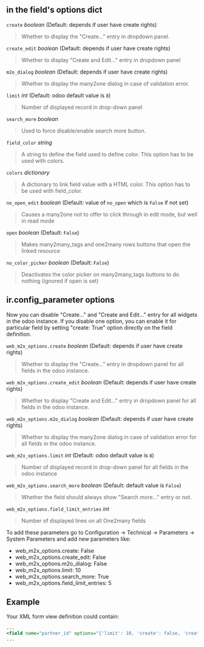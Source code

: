 ## in the field's options dict

`create` *boolean* (Default: depends if user have create rights)

> Whether to display the "Create..." entry in dropdown panel.

`create_edit` *boolean* (Default: depends if user have create rights)

> Whether to display "Create and Edit..." entry in dropdown panel

`m2o_dialog` *boolean* (Default: depends if user have create rights)

> Whether to display the many2one dialog in case of validation error.

`limit` *int* (Default: odoo default value is `8`)

> Number of displayed record in drop-down panel

`search_more` *boolean*

> Used to force disable/enable search more button.

`field_color` *string*

> A string to define the field used to define color. This option has to
> be used with colors.

`colors` *dictionary*

> A dictionary to link field value with a HTML color. This option has to
> be used with field_color.

`no_open_edit` *boolean* (Default: value of `no_open` which is `False`
if not set)

> Causes a many2one not to offer to click through in edit mode, but well
> in read mode

`open` *boolean* (Default: `False`)

> Makes many2many_tags and one2many rows buttons that open the linked
> resource

`no_color_picker` *boolean* (Default: `False`)

> Deactivates the color picker on many2many_tags buttons to do nothing
> (ignored if open is set)

## ir.config_parameter options

Now you can disable "Create..." and "Create and Edit..." entry for all
widgets in the odoo instance. If you disable one option, you can enable
it for particular field by setting "create: True" option directly on the
field definition.

`web_m2x_options.create` *boolean* (Default: depends if user have create
rights)

> Whether to display the "Create..." entry in dropdown panel for all
> fields in the odoo instance.

`web_m2x_options.create_edit` *boolean* (Default: depends if user have
create rights)

> Whether to display "Create and Edit..." entry in dropdown panel for
> all fields in the odoo instance.

`web_m2x_options.m2o_dialog` *boolean* (Default: depends if user have
create rights)

> Whether to display the many2one dialog in case of validation error for
> all fields in the odoo instance.

`web_m2x_options.limit` *int* (Default: odoo default value is `8`)

> Number of displayed record in drop-down panel for all fields in the
> odoo instance

`web_m2x_options.search_more` *boolean* (Default: default value is
`False`)

> Whether the field should always show "Search more..." entry or not.

`web_m2x_options.field_limit_entries` *int*

> Number of displayed lines on all One2many fields

To add these parameters go to Configuration -\> Technical -\> Parameters
-\> System Parameters and add new parameters like:

- web_m2x_options.create: False
- web_m2x_options.create_edit: False
- web_m2x_options.m2o_dialog: False
- web_m2x_options.limit: 10
- web_m2x_options.search_more: True
- web_m2x_options.field_limit_entries: 5

## Example

Your XML form view definition could contain:

``` xml
...
<field name="partner_id" options="{'limit': 10, 'create': false, 'create_edit': false, 'search_more': true, 'field_color':'state', 'colors':{'active':'green'}}"/>
...
```
